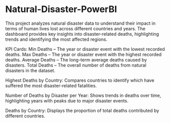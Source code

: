 # Natural-Disaster-PowerBI
This project analyzes natural disaster data to understand their impact in terms of human lives lost across different countries and years. The dashboard provides key insights into disaster-related deaths, highlighting trends and identifying the most affected regions.

KPI Cards:
Min Deaths – The year or disaster event with the lowest recorded deaths.
Max Deaths – The year or disaster event with the highest recorded deaths.
Average Deaths – The long-term average deaths caused by disasters.
Total Deaths – The overall number of deaths from natural disasters in the dataset.

Highest Deaths by Country:
Compares countries to identify which have suffered the most disaster-related fatalities.

Number of Deaths by Disaster per Year:
Shows trends in deaths over time, highlighting years with peaks due to major disaster events.

Deaths by Country:
Displays the proportion of total deaths contributed by different countries.
